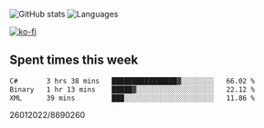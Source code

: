 ![GitHub stats](https://github-readme-stats.vercel.app/api?username=emipa606&theme=github_dark&show_icons=true) 
![Languages](https://github-readme-stats.vercel.app/api/top-langs/?username=emipa606&theme=github_dark&layout=compact)

[![ko-fi](https://ko-fi.com/img/githubbutton_sm.svg)](https://ko-fi.com/G2G55DDYD)

## Spent times this week
<!--START_SECTION:waka-->

```txt
C#       3 hrs 38 mins   ████████████████▓░░░░░░░░   66.02 %
Binary   1 hr 13 mins    █████▓░░░░░░░░░░░░░░░░░░░   22.12 %
XML      39 mins         ███░░░░░░░░░░░░░░░░░░░░░░   11.86 %
```

<!--END_SECTION:waka-->


26012022/8690260
